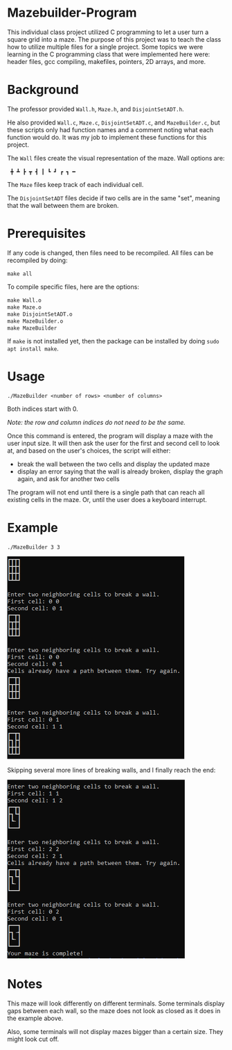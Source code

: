 # Mazebuilder-Program
This individual class project utilized C programming to let a user turn a square grid into a maze. The purpose of this project was to teach the class how to utilize multiple files for a single project. Some topics we were learning in the C programming class that were implemented here were: header files, gcc compiling, makefiles, pointers, 2D arrays, and more.

# Background
The professor provided `Wall.h`, `Maze.h`, and `DisjointSetADT.h`.

He also provided `Wall.c`, `Maze.c`, `DisjointSetADT.c`, and `MazeBuilder.c`, but these scripts only had function names and a comment noting what each function would do. It was my job to implement these functions for this project.

The `Wall` files create the visual representation of the maze. Wall options are:
```
 ╋ ┻ ┣ ┳ ┫ ┃ ┗ ┛ ┏ ┓ ━
 ```

The `Maze` files keep track of each individual cell.

The `DisjointSetADT` files decide if two cells are in the same "set", meaning that the wall between them are broken.

# Prerequisites
If any code is changed, then files need to be recompiled. All files can be recompiled by doing:
```
make all
```

To compile specific files, here are the options:
```
make Wall.o
make Maze.o
make DisjointSetADT.o
make MazeBuilder.o
make MazeBuilder
```

If `make` is not installed yet, then the package can be installed by doing `sudo apt install make`.

# Usage
```
./MazeBuilder <number of rows> <number of columns>
```
Both indices start with 0.

*Note: the row and column indices do not need to be the same.*

Once this command is entered, the program will display a maze with the user input size. It will then ask the user for the first and second cell to look at, and based on the user's choices, the script will either:
- break the wall between the two cells and display the updated maze
- display an error saying that the wall is already broken, display the graph again, and ask for another two cells

The program will not end until there is a single path that can reach all existing cells in the maze. Or, until the user does a keyboard interrupt.

# Example
```
./MazeBuilder 3 3
```
<img src="maze1.png">

Skipping several more lines of breaking walls, and I finally reach the end:

<img src="maze2.png">

# Notes
This maze will look differently on different terminals. Some terminals display gaps between each wall, so the maze does not look as closed as it does in the example above.

Also, some terminals will not display mazes bigger than a certain size. They might look cut off.